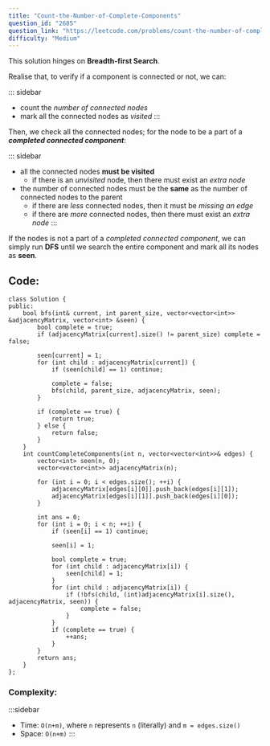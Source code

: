 ```yaml
---
title: "Count-the-Number-of-Complete-Components"
question_id: "2685"
question_link: "https://leetcode.com/problems/count-the-number-of-complete-components/"
difficulty: "Medium"
---
```


This solution hinges on **Breadth-first Search**. 

Realise that, to verify if a component is connected or not,
we can:

::: sidebar
- count the *number of connected nodes*
- mark all the connected nodes as *visited*
:::

Then, we check all the connected nodes;
for the node to be a part of a ***completed connected component***:

::: sidebar
- all the connected nodes **must be visited**
    - if there is an *unvisited* node, then there must exist an *extra node*
- the number of connected nodes must be the **same** as the number of connected nodes to the parent
    - if there are *less* connected nodes, then it must be *missing an edge*
    - if there are *more* connected nodes, then there must exist an *extra node*
:::

If the nodes is not a part of a *completed connected component*,
we can simply run **DFS** until we search the entire component and mark all its nodes as **seen**.

## Code<span>:</span>

```{.cpp}
class Solution {
public:
    bool bfs(int& current, int parent_size, vector<vector<int>> &adjacencyMatrix, vector<int> &seen) {
        bool complete = true;
        if (adjacencyMatrix[current].size() != parent_size) complete = false;
        
        seen[current] = 1;
        for (int child : adjacencyMatrix[current]) {
            if (seen[child] == 1) continue;

            complete = false;
            bfs(child, parent_size, adjacencyMatrix, seen);
        }

        if (complete == true) {
            return true;
        } else {
            return false;
        }
    }
    int countCompleteComponents(int n, vector<vector<int>>& edges) {
        vector<int> seen(n, 0);
        vector<vector<int>> adjacencyMatrix(n);

        for (int i = 0; i < edges.size(); ++i) {
            adjacencyMatrix[edges[i][0]].push_back(edges[i][1]);
            adjacencyMatrix[edges[i][1]].push_back(edges[i][0]);
        }

        int ans = 0;
        for (int i = 0; i < n; ++i) {
            if (seen[i] == 1) continue;

            seen[i] = 1;

            bool complete = true;
            for (int child : adjacencyMatrix[i]) {
                seen[child] = 1;
            }
            for (int child : adjacencyMatrix[i]) {
                if (!bfs(child, (int)adjacencyMatrix[i].size(), adjacencyMatrix, seen)) {
                    complete = false;
                }
            }
            if (complete == true) {
                ++ans;
            }
        }
        return ans;
    }
};
```

### Complexity<span>:</span>

:::sidebar
- Time: `O(n+m)`, where `n` represents `n` (literally) and `m = edges.size()`
- Space: `O(n+m)`
:::
